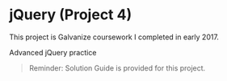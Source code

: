 # jQuery (Project 4)

This project is Galvanize coursework I completed in early 2017.

Advanced jQuery practice

> Reminder: Solution Guide is provided for this project.
